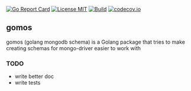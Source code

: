 [![Go Report Card](https://goreportcard.com/badge/github.com/lakexyde/gomos)](https://goreportcard.com/report/github.com/lakexyde/gomos)
[![License MIT](https://img.shields.io/badge/License-MIT-brightgreen.svg)](https://img.shields.io/badge/License-MIT-brightgreen.svg)
[![Build](https://github.com/lakexyde/gomos/workflows/Test/badge.svg)](https://github.com/lakexyde/gomos/actions?query=workflow%3ATest+branch%3Amaster)
[![codecov.io](https://codecov.io/github/lakexyde/gomos/coverage.svg?branch=master)](https://codecov.io/github/lakexyde/gomos?branch=master)

## gomos
gomos (golang mongodb schema) is a Golang package that tries to make creating schemas for mongo-driver easier to work with

### TODO
* write better doc
* write tests